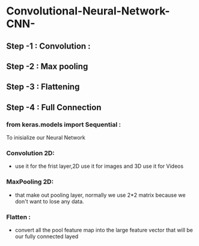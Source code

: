 # Convolutional-Neural-Network-CNN-

## Step -1 : Convolution :
## Step -2 : Max pooling
## Step -3 : Flattening
## Step -4 : Full Connection

### from keras.models import Sequential :
To inisialize our Neural Network
### Convolution 2D:
- use it for the frist layer,2D use it for images and 3D use it for Videos
### MaxPooling 2D:
- that make out pooling layer, normally we use 2*2 matrix because we don't want to lose any data.
### Flatten :
- convert all the pool feature map into the large feature vector that will be our fully connected layed
